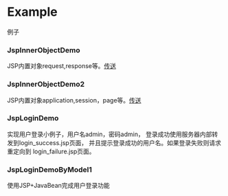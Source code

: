 # Example
例子
### JspInnerObjectDemo
JSP内置对象request,response等。[传送](http://www.cnblogs.com/shiy/p/6830090.html)
### JspInnerObjectDemo2
JSP内置对象application,session，page等。[传送](http://www.cnblogs.com/shiy/p/6958591.html)
### JspLoginDemo
实现用户登录小例子，用户名admin，密码admin，
登录成功使用服务器内部转发到login_success.jsp页面，
并且提示登录成功的用户名。如果登录失败则请求重定向到
login_failure.jsp页面。
### JspLoginDemoByModel1
使用JSP+JavaBean完成用户登录功能



